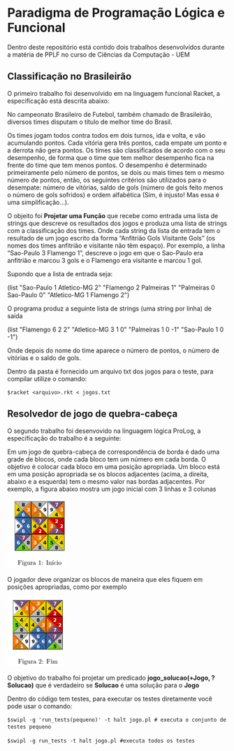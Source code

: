 # Paradigma de Programação Lógica e Funcional

Dentro deste repositório está contido dois trabalhos desenvolvidos durante a matéria de PPLF no curso de Ciências da Computação - UEM

## Classificação no Brasileirão

O primeiro trabalho foi desenvolvido em na linguagem funcional Racket, a especificação está descrita abaixo:

No campeonato Brasileiro de Futebol, também chamado de Brasileirão, diversos times disputam o título de melhor time do Brasil.

Os times jogam todos contra todos em dois turnos, ida e volta, e vão acumulando pontos. Cada vitória gera
três pontos, cada empate um ponto e a derrota não gera pontos. Os times são classificados de acordo com
o seu desempenho, de forma que o time que tem melhor desempenho fica na frente do time que tem menos
pontos. O desempenho é determinado primeiramente pelo número de pontos, se dois ou mais times tem o
mesmo número de pontos, então, os seguintes critérios são utilizados para o desempate: número de vitórias,
saldo de gols (número de gols feito menos o número de gols sofridos) e ordem alfabética (Sim, é injusto! Mas
essa é uma simplificação...).

O objeito foi **Projetar uma Função** que recebe como entrada uma lista de strings que descreve os resultados dos jogos e produza uma lista de strings com a classificação dos times. Onde cada string da lista de entrada tem o resultado de um jogo escrito da forma “Anfitrião Gols Visitante Gols”
(os nomes dos times anfitrião e visitante não têm espaço). Por exemplo, a linha “Sao-Paulo 3 Flamengo 1”,
descreve o jogo em que o Sao-Paulo era anfitrião e marcou 3 gols e o Flamengo era visitante e marcou 1 gol.

Supondo que a lista de entrada seja:

(list "Sao-Paulo 1 Atletico-MG 2"
"Flamengo 2 Palmeiras 1"
"Palmeiras 0 Sao-Paulo 0"
"Atletico-MG 1 Flamengo 2")

O programa produz a seguinte lista de strings (uma string por linha) de saída

(list "Flamengo 6 2 2"
"Atletico-MG 3 1 0"
"Palmeiras 1 0 -1"
"Sao-Paulo 1 0 -1")

Onde depois do nome do time aparece o número de pontos, o número de vitórias e o saldo de gols.

Dentro da pasta é fornecido um arquivo txt dos jogos para o teste, para compilar utilize o comando:

```
$racket <arquivo>.rkt < jogos.txt
```

## Resolvedor de jogo de quebra-cabeça

O segundo trabalho foi desenvovido na linguagem lógica ProLog, a especificação do trabalho é a seguinte:

Em um jogo de quebra-cabeça de correspondência de borda é dado uma grade de blocos, onde cada bloco
tem um número em cada borda. O objetivo é colocar cada bloco em uma posição apropriada. Um bloco
está em uma posição apropriada se os blocos adjacentes (acima, a direita, abaixo e a esquerda) tem o mesmo
valor nas bordas adjacentes. Por exemplo, a figura abaixo mostra um jogo inicial com 3 linhas e 3 colunas

![Imagem 1](Quebra_Cabeca/imagem12.png)

O jogador deve organizar os blocos de maneira que eles fiquem em posições apropriadas, como por exemplo

![Imagem 2](Quebra_Cabeca/imagem2.png)

O objetivo do trabalho foi projetar um predicado **jogo_solucao(+Jogo, ?Solucao)** que é verdadeiro se **Solucao** é uma solução para o **Jogo**

Dentro do código tem testes, para executar os testes diretamente você pode usar o comando:

```
$swipl -g 'run_tests(pequeno)' -t halt jogo.pl # executa o conjunto de testes pequeno

$swipl -g run_tests -t halt jogo.pl #executa todos os testes
```
